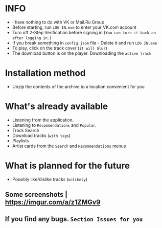 # INFO
 - I have nothing to do with VK or Mail.Ru Group
 - Before starting, run `LOG IN.exe` to enter your VK.com account
 - Turn off 2-Step Verification before signing in (`You can turn it back on after logging in.`)
 - If you break something in `config.json` file - Delete it and run `LOG IN.exe`
 - To play, click on the track cover (`it will blur`) 
 - The download button is on the player. Downloading the `active track`

# Installation method
 - Unzip the contents of the archive to a location convenient for you


# What's already available
 - Listening from the application. 
 - Listening to `Recommendations` and `Popular`. 
 - Track Search
 - Download tracks (`with tags`)
 - Playlists
 - Artist cards from the `Search` and `Recommendations` menus


# What is planned for the future
 - Possibly like/dislike tracks (`unlikely`)

## Some screenshots | https://imgur.com/a/z1ZMGv9
## If you find any bugs. `Section Issues for you`

